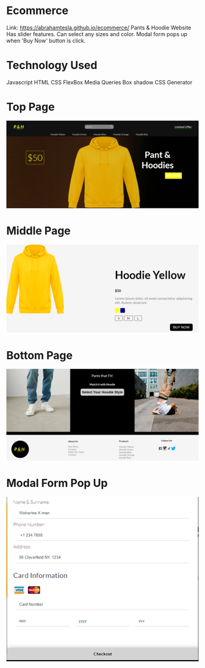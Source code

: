 # Ecommerce

Link: https://abrahamtesla.github.io/ecommerce/
Pants & Hoodie Website
Has slider features. Can select any sizes and color. Modal form pops up when 'Buy Now' button is click.

# Technology Used

Javascript
HTML
CSS
FlexBox
Media Queries
Box shadow CSS Generator

# Top Page

![alt text](https://github.com/AbrahamTesla/ecommerce/blob/master/img/TopPage.png)

# Middle Page

![alt text](https://github.com/AbrahamTesla/ecommerce/blob/master/img/MiddlePage.png)

# Bottom Page

![alt text](https://github.com/AbrahamTesla/ecommerce/blob/master/img/bottomPage.png)

# Modal Form Pop Up

![alt text](https://github.com/AbrahamTesla/ecommerce/blob/master/img/modalForm.png)
